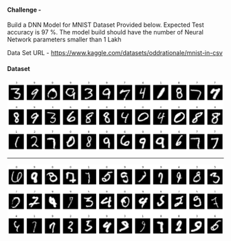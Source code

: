 #### Challenge - 

Build a DNN Model for MNIST Dataset Provided below. Expected Test accuracy is 97 %. The model build should have the number of Neural Network parameters smaller than 1 Lakh

Data Set URL - https://www.kaggle.com/datasets/oddrationale/mnist-in-csv

#### Dataset 
![correct_img](./correct_prediction.png)

<hr>

![wrong_img](./wrong_prediction.png)
